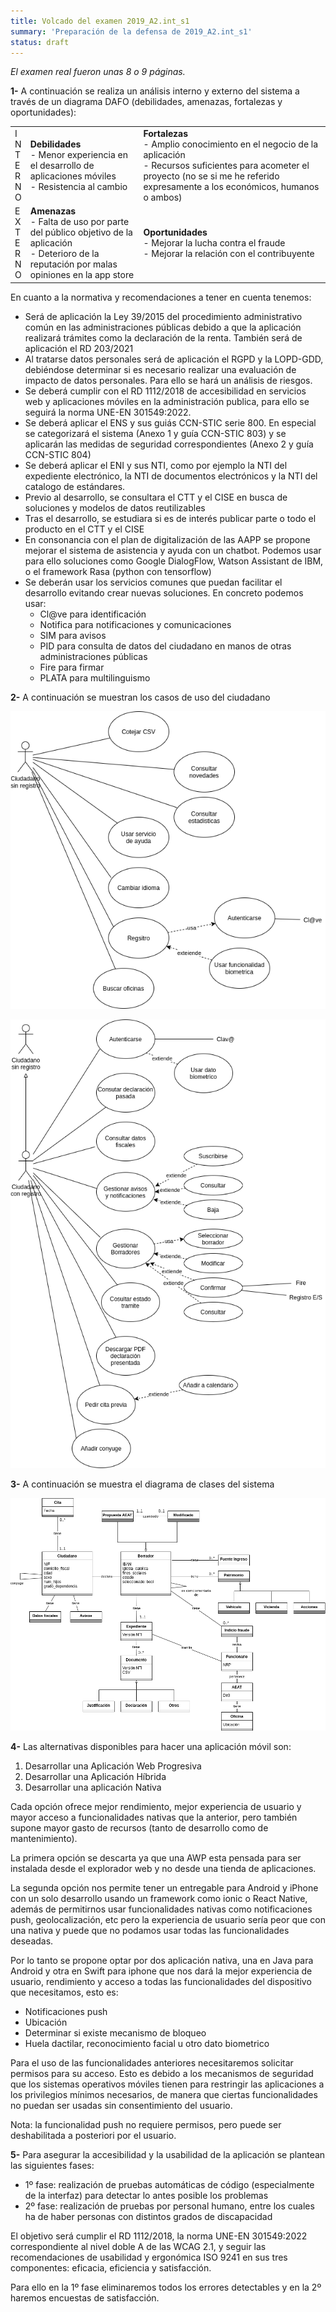 ```yaml
---
title: Volcado del examen 2019_A2.int_s1
summary: 'Preparación de la defensa de 2019_A2.int_s1'
status: draft
---
```


*El examen real fueron unas 8 o 9 páginas.*

**1-** A continuación se realiza un análisis interno y externo del
sistema a través de un diagrama DAFO (debilidades, amenazas, fortalezas
y oportunidades):

<table>
<tr>
<td>
I<br/>
N<br/>
T<br/>
E<br/>
R<br/>
N<br/>
O
</td>
<td>
<b>Debilidades</b><br/>
- Menor experiencia en el desarrollo de aplicaciones móviles<br/>
- Resistencia al cambio
</td>
<td>
<b>Fortalezas</b><br/>
- Amplio conocimiento en el negocio de la aplicación<br/>
- Recursos suficientes para acometer el proyecto (no se si me he referido expresamente a los económicos, humanos o ambos)
</td>
</tr>
<tr>
<td>
E<br/>
X<br/>
T<br/>
E<br/>
R<br/>
N<br/>
O
</td>
<td>
<b>Amenazas</b><br/>
- Falta de uso por parte del público objetivo de la aplicación<br/>
- Deterioro de la reputación por malas opiniones en la app store
</td>
<td>
<b>Oportunidades</b><br/>
- Mejorar la lucha contra el fraude<br/>
- Mejorar la relación con el contribuyente
</td>
</tr>
</table>

En cuanto a la normativa y recomendaciones a tener en cuenta tenemos:

- Será de aplicación la Ley 39/2015 del procedimiento administrativo
común en las administraciones públicas debido a que la aplicación
realizará trámites como la declaración de la renta. También será de
aplicación el RD 203/2021
- Al tratarse datos personales será de aplicación el RGPD y la LOPD-GDD,
debiéndose determinar si es necesario realizar una evaluación de impacto
de datos personales. Para ello se hará un análisis de riesgos.
- Se deberá cumplir con el RD 1112/2018 de accesibilidad en servicios
web y aplicaciones móviles en la administración publica, para ello se
seguirá la norma UNE-EN 301549:2022.
- Se deberá aplicar el ENS y sus guiás CCN-STIC serie 800. En especial
se categorizará el sistema (Anexo 1 y guía CCN-STIC 803) y se aplicarán
las medidas de seguridad correspondientes (Anexo 2 y guía CCN-STIC 804)
- Se deberá aplicar el ENI y sus NTI, como por ejemplo la NTI del
expediente electrónico, la NTI de documentos electrónicos y la NTI del
catalogo de estándares.
- Previo al desarrollo, se consultara el CTT y el CISE en busca de
soluciones y modelos de datos reutilizables
- Tras el desarrollo, se estudiara si es de interés publicar parte o
todo el producto en el CTT y el CISE
- En consonancia con el plan de digitalización de las AAPP se propone
mejorar el sistema de asistencia y ayuda con un chatbot. Podemos usar
para ello soluciones como Google DialogFlow, Watson Assistant de IBM, o
el framework Rasa (python con tensorflow)
- Se deberán usar los servicios comunes que puedan facilitar el
desarrollo evitando crear nuevas soluciones. En concreto podemos usar:
    - Cl@ve para identificación
    - Notifica para notificaciones y comunicaciones
    - SIM para avisos
    - PID para consulta de datos del ciudadano en manos de otras administraciones públicas
    - Fire para firmar
    - PLATA para multilinguismo

**2-** A continuación se muestran los casos de uso del ciudadano

![](img/2019_A2.int_s1_cu1.png)

![](img/2019_A2.int_s1_cu2.png)

**3-** A continuación se muestra el diagrama de clases del sistema

![](img/2019_A2.int_s1_cla.png)

**4-** Las alternativas disponibles para hacer una aplicación móvil son:

1. Desarrollar una Aplicación Web Progresiva
2. Desarrollar una Aplicación Híbrida
3. Desarrollar una aplicación Nativa

Cada opción ofrece mejor rendimiento, mejor experiencia de usuario y
mayor acceso a funcionalidades nativas que la anterior, pero también
supone mayor gasto de recursos (tanto de desarrollo como de
mantenimiento).

La primera opción se descarta ya que una AWP esta pensada para ser
instalada desde el explorador web y no desde una tienda de aplicaciones.

La segunda opción nos permite tener un entregable para Android y iPhone
con un solo desarrollo usando un framework como ionic o React Native,
además de permitirnos usar funcionalidades nativas como notificaciones
push, geolocalización, etc pero la experiencia de usuario sería peor que
con una nativa y puede que no podamos usar todas las funcionalidades
deseadas.

Por lo tanto se propone optar por dos aplicación nativa, una en Java
para Android y otra en Swift para iphone que nos dará la mejor
experiencia de usuario, rendimiento y acceso a todas las funcionalidades
del dispositivo que necesitamos, esto es:

- Notificaciones push
- Ubicación
- Determinar si existe mecanismo de bloqueo
- Huela dactilar, reconocimiento facial u otro dato biometrico

Para el uso de las funcionalidades anteriores necesitaremos solicitar
permisos para su acceso. Esto es debido a los mecanismos de seguridad
que los sistemas operativos móviles tienen para restringir las
aplicaciones a los privilegios mínimos necesarios, de manera que ciertas
funcionalidades no puedan ser usadas sin consentimiento del usuario.

Nota: la funcionalidad push no requiere permisos, pero puede ser
deshabilitada a posteriori por el usuario.

**5-** Para asegurar la accesibilidad y la usabilidad de la aplicación
se plantean las siguientes fases:

* 1º fase: realización de pruebas automáticas de código (especialmente de
la interfaz) para detectar lo antes posible los problemas
* 2º fase: realización de pruebas por personal humano, entre los cuales ha
de haber personas con distintos grados de discapacidad

El objetivo será cumplir el RD 1112/2018, la norma UNE-EN 301549:2022
correspondiente al nivel doble A de las WCAG 2.1, y seguir las
recomendaciones de usabilidad y ergonómica ISO 9241 en sus tres
componentes: eficacia, eficiencia y satisfacción.

Para ello en la 1º fase eliminaremos todos los errores detectables y en
la 2º haremos encuestas de satisfacción.
